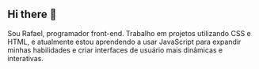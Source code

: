## Hi there 👋


Sou Rafael, programador front-end. Trabalho em projetos utilizando CSS e HTML, e atualmente estou aprendendo a usar JavaScript para expandir minhas habilidades e criar interfaces de usuário mais dinâmicas e interativas.



<imag src="https://img.shields.io/badge/CSS-239120?&style=for-the-badge&logo=css3&logoColor=white">
<imag src= "https://img.shields.io/badge/HTML-239120?style=for-the-badge&logo=html5&logoColor=whit">
<imag src="https://img.shields.io/badge/HTML5-E34F26?style=for-the-badge&logo=html5&logoColor=white">



